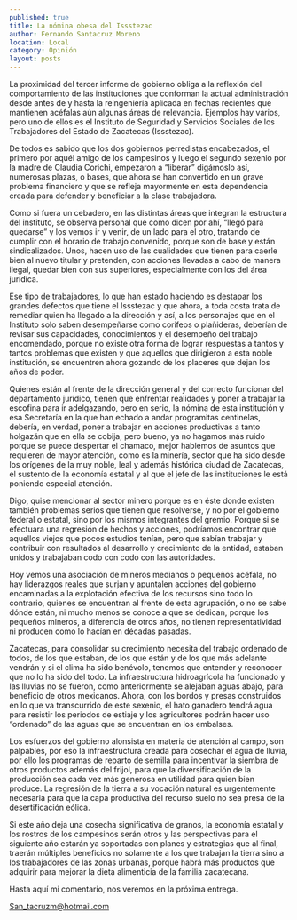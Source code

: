 ```yaml
---
published: true
title: La nómina obesa del Issstezac
author: Fernando Santacruz Moreno
location: Local
category: Opinión
layout: posts
---
```


La proximidad del tercer informe de gobierno obliga a la reflexión del comportamiento de las instituciones que conforman la actual administración desde antes de y hasta la reingeniería aplicada en fechas recientes que mantienen acéfalas aún algunas áreas de relevancia. Ejemplos hay varios, pero uno de ellos es el Instituto de Seguridad y Servicios Sociales de los Trabajadores del Estado de Zacatecas (Issstezac).

De todos es sabido que  los dos gobiernos perredistas encabezados, el primero  por aquél amigo de los campesinos y luego el segundo sexenio por la madre de Claudia Corichi,  empezaron a “liberar” digámoslo así, numerosas plazas, o bases, que ahora se han convertido en un grave problema financiero y que se refleja mayormente en esta dependencia creada para defender y beneficiar a la clase trabajadora.

Como si fuera un cebadero, en las distintas áreas que integran la estructura del instituto, se observa personal que como dicen por ahí, “llegó para quedarse” y los vemos ir y venir, de un lado para el otro, tratando de cumplir con el horario de trabajo convenido, porque son de base y están sindicalizados. Unos, hacen uso de las cualidades que tienen para caerle bien al nuevo titular y pretenden, con acciones llevadas a cabo de manera ilegal,  quedar bien con sus superiores, especialmente con los del área jurídica.

Ese tipo de trabajadores, lo que han estado haciendo es destapar los grandes defectos que tiene el Issstezac y que ahora, a toda costa trata de remediar quien ha llegado a la dirección y así, a  los personajes que en el Instituto solo saben desempeñarse como corifeos o plañideras, deberían de revisar sus capacidades, conocimientos y el desempeño del trabajo encomendado, porque no existe otra forma de lograr respuestas a tantos y tantos problemas que existen y que aquellos que dirigieron a esta noble institución, se encuentren ahora gozando de los placeres que dejan los años de poder.

Quienes están al frente de la dirección general y del correcto funcionar del departamento jurídico, tienen que enfrentar realidades y poner a trabajar la escofina para ir adelgazando, pero en serio, la nómina de esta institución y esa Secretaría en la que han echado a andar programitas centinelas, debería, en verdad, poner a trabajar en acciones productivas a tanto holgazán que en ella se cobija, pero bueno, ya no hagamos más ruido porque se puede despertar el chamaco, mejor hablemos de asuntos que requieren de mayor atención, como es la minería, sector que ha sido desde los orígenes de la muy noble, leal y además histórica ciudad de Zacatecas, el sustento de la economía estatal y al que el jefe de las instituciones le está poniendo especial atención.

Digo, quise mencionar al sector minero porque es en éste donde existen también problemas serios que tienen que resolverse, y no por el gobierno federal o estatal, sino por los mismos integrantes del gremio. Porque si se efectuara una regresión de hechos y acciones, podríamos encontrar que aquellos viejos que pocos estudios tenían, pero que sabían trabajar y contribuir con resultados al desarrollo y crecimiento de la entidad, estaban unidos y trabajaban codo con codo con las autoridades.

Hoy vemos una asociación de mineros medianos o pequeños acéfala, no hay liderazgos reales que surjan y apuntalen acciones del gobierno encaminadas a la explotación efectiva de los recursos sino todo lo contrario, quienes se encuentran al frente de esta agrupación, o no se sabe dónde están, ni mucho menos se conoce a que se dedican, porque los pequeños mineros, a diferencia de otros años, no tienen representatividad ni producen como lo hacían en décadas pasadas.

Zacatecas, para consolidar su crecimiento necesita del trabajo ordenado de todos, de los que estaban, de los que están y de los que más adelante vendrán y si el clima ha sido benévolo, tenemos que entender y reconocer que no lo ha sido del todo. La infraestructura hidroagrícola ha funcionado y las lluvias no se fueron, como anteriormente se alejaban aguas abajo, para beneficio  de otros mexicanos. Ahora, con los bordos y presas construidos en lo que va transcurrido de este sexenio, el hato ganadero tendrá agua para resistir los periodos de estiaje y los agricultores podrán hacer uso “ordenado” de las aguas que se encuentran en los embalses.

Los esfuerzos del gobierno alonsista en materia de atención al campo, son palpables, por eso la infraestructura creada para cosechar el agua de lluvia, por ello los programas  de reparto de semilla para incentivar la siembra de otros productos además del frijol, para que la diversificación de la producción sea cada vez más generosa en utilidad para quien bien produce. La regresión de la tierra a su vocación natural es urgentemente necesaria para que la capa productiva del recurso suelo no sea presa de la desertificación eólica.

Si este año deja una cosecha significativa de granos, la economía estatal y los rostros de los campesinos serán otros y las perspectivas para el siguiente año estarán ya soportadas con planes y estrategias que al final, traerán múltiples beneficios no solamente a los que trabajan la tierra sino a los trabajadores de las zonas urbanas, porque habrá más productos que adquirir para mejorar la dieta alimenticia de la familia zacatecana.

Hasta aquí mi comentario, nos veremos en la próxima entrega. 

San_tacruzm@hotmail.com
